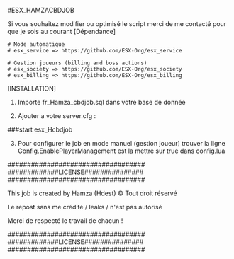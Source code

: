 #ESX_HAMZACBDJOB

Si vous souhaitez modifier ou optimisé le script merci de me contacté pour que je sois au courant
[Dépendance]

	# Mode automatique
	# esx_service => https://github.com/ESX-Org/esx_service
  
	# Gestion joueurs (billing and boss actions)
	# esx_society => https://github.com/ESX-Org/esx_society
	# esx_billing => https://github.com/ESX-Org/esx_billing

[INSTALLATION]

1) Importe fr_Hamza_cbdjob.sql dans votre base de donnée

2) Ajouter a votre server.cfg :


###start esx_Hcbdjob


3) Pour configurer le job en mode manuel (gestion joueur) trouver la ligne Config.EnablePlayerManagement est la mettre sur true dans config.lua

###################################
#############LICENSE###############
###################################

This job is created by Hamza (Hdest) © Tout droit réservé

Le repost sans me crédité / leaks / n'est pas autorisé 

Merci de respecté le travail de chacun !

###################################
#############LICENSE###############
###################################